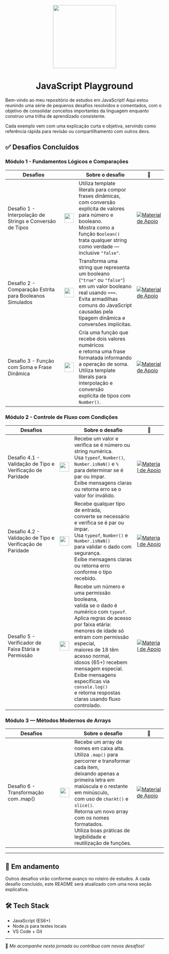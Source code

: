 <p align="center">
  <img src="https://skillicons.dev/icons?i=js&theme=dark" width="200px" /> 
</p>
<h1 align="center"> JavaScript Playground </h1>

Bem-vindo ao meu repositório de estudos em JavaScript! Aqui estou reunindo uma série de pequenos desafios resolvidos e comentados, com o objetivo de consolidar conceitos importantes da linguagem enquanto construo uma trilha de aprendizado consistente.

Cada exemplo vem com uma explicação curta e objetiva, servindo como referência rápida para revisão ou compartilhamento com outros devs.

## ✅ Desafios Concluídos

### Módulo 1 - Fundamentos Lógicos e Comparações
| Desafios   |     | Sobre o desafio    | 🔗                                                                                                                                                                                                                  |
| --- | --- | ------------------- | ------------------------------------------------------------------------------------------------------------------------------------------------------------------------------------------------------------------- |
| Desafio 1 - Interpolação de Strings e Conversão de Tipos  | <img src="https://skillicons.dev/icons?i=js&theme=dark" width="30px" />  | Utiliza template literals para compor frases dinâmicas,</br>com conversão explícita de valores para número e booleano.</br>Mostra como a função `Boolean()`</br>trata qualquer string como verdade — inclusive `"false"`.| [![Material de Apoio](https://img.shields.io/badge/Ver%20Material-F0DB4F?style=for-the-badge)](https://github.com/TiagoLeopoldo/playground-javascript/blob/main/Desafio1.js) |
| Desafio 2 - Comparação Estrita para Booleanos Simulados  | <img src="https://skillicons.dev/icons?i=js&theme=dark" width="30px" />  | Transforma uma string que representa um booleano</br>(`"true"` ou `"false"`) em um valor booleano real usando `===`.</br>Evita armadilhas comuns do JavaScript</br>causadas pela tipagem dinâmica e conversões implícitas.| [![Material de Apoio](https://img.shields.io/badge/Ver%20Material-F0DB4F?style=for-the-badge)](https://github.com/TiagoLeopoldo/playground-javascript/blob/main/Desafio2.js) |
| Desafio 3 - Função com Soma e Frase Dinâmica  | <img src="https://skillicons.dev/icons?i=js&theme=dark" width="30px" />  | Cria uma função que recebe dois valores numéricos</br>e retorna uma frase formatada informando a operação de soma.</br>Utiliza template literals para interpolação e conversão</br>explícita de tipos com `Number()`.| [![Material de Apoio](https://img.shields.io/badge/Ver%20Material-F0DB4F?style=for-the-badge)](https://github.com/TiagoLeopoldo/playground-javascript/blob/main/Desafio3.js) |

### Módulo 2 - Controle de Fluxo com Condições
| Desafios   |     | Sobre o desafio    | 🔗                                                                                                                                                                                                                  |
| --- | --- | ------------------- | ------------------------------------------------------------------------------------------------------------------------------------------------------------------------------------------------------------------- |
| Desafio 4.1 - Validação de Tipo e Verificação de Paridade  | <img src="https://skillicons.dev/icons?i=js&theme=dark" width="30px" />  | Recebe um valor e verifica se é número ou string numérica.</br>Usa `typeof`, `Number()`, `Number.isNaN()` e `%`</br>para determinar se é par ou ímpar.</br>Exibe mensagens claras ou retorna erro se o valor for inválido.| [![Material de Apoio](https://img.shields.io/badge/Ver%20Material-F0DB4F?style=for-the-badge)](https://github.com/TiagoLeopoldo/playground-javascript/blob/main/Desafio4.1.js) |
| Desafio 4.2 - Validação de Tipo e Verificação de Paridade  | <img src="https://skillicons.dev/icons?i=js&theme=dark" width="30px" />  | Recebe qualquer tipo de entrada,</br>converte se necessário e verifica se é par ou ímpar.</br>Usa `typeof`, `Number()` e `Number.isNaN()`</br>para validar o dado com segurança.</br>Exibe mensagens claras ou retorna erro conforme o tipo recebido.| [![Material de Apoio](https://img.shields.io/badge/Ver%20Material-F0DB4F?style=for-the-badge)](https://github.com/TiagoLeopoldo/playground-javascript/blob/main/Desafio4.2.js) |
| Desafio 5 - Verificador de Faixa Etária e Permissão  | <img src="https://skillicons.dev/icons?i=js&theme=dark" width="30px" />  | Recebe um número e uma permissão booleana,</br>valida se o dado é numérico com `typeof`.</br>Aplica regras de acesso por faixa etária:</br>menores de idade só entram com permissão especial,</br>maiores de 18 têm acesso normal,</br>idosos (65+) recebem mensagem especial.</br>Exibe mensagens específicas via `console.log()`</br>e retorna respostas claras usando fluxo controlado. | [![Material de Apoio](https://img.shields.io/badge/Ver%20Material-F0DB4F?style=for-the-badge)](https://github.com/TiagoLeopoldo/playground-javascript/blob/main/Desafio5.js) |

### Módulo 3 — Métodos Modernos de Arrays
| Desafios   |     | Sobre o desafio    | 🔗                                                                                                                                                                                                                  |
| --- | --- | ------------------- | ------------------------------------------------------------------------------------------------------------------------------------------------------------------------------------------------------------------- |
| Desafio 6 - Transformação com .map()  | <img src="https://skillicons.dev/icons?i=js&theme=dark" width="30px" />  | Recebe um array de nomes em caixa alta.</br>Utiliza `.map()` para percorrer e transformar cada item,</br>deixando apenas a primeira letra em maiúscula e o restante em minúsculo,</br>com uso de `charAt()` e `slice()`.</br>Retorna um novo array com os nomes formatados.</br>Utiliza boas práticas de legibilidade e reutilização de funções. | [![Material de Apoio](https://img.shields.io/badge/Ver%20Material-F0DB4F?style=for-the-badge)](https://github.com/TiagoLeopoldo/playground-javascript/blob/main/Desafio6.js) |






---

## 🚀 Em andamento
Outros desafios virão conforme avanço no roteiro de estudos. A cada desafio concluído, este README será atualizado com uma nova seção explicativa.

## 🛠️ Tech Stack
- JavaScript (ES6+)
- Node.js para testes locais
- VS Code + Git

---

📌 _Me acompanhe nesta jornada ou contribua com novos desafios!_
